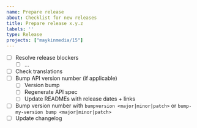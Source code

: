 ```yaml
---
name: Prepare release
about: Checklist for new releases
title: Prepare release x.y.z
labels: ''
type: Release
projects: ["maykinmedia/15"]
---
```


- [ ] Resolve release blockers
  - [ ] ...
- [ ] Check translations
- [ ] Bump API version number (if applicable)
  - [ ] Version bump
  - [ ] Regenerate API spec
  - [ ] Update READMEs with release dates + links
- [ ] Bump version number with `bumpversion <major|minor|patch>` or `bump-my-version bump <major|minor|patch>`
- [ ] Update changelog
